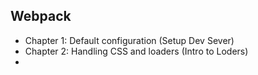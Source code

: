 ## Webpack

- Chapter 1: Default configuration (Setup Dev Sever)
- Chapter 2: Handling CSS and loaders (Intro to Loders)
- 